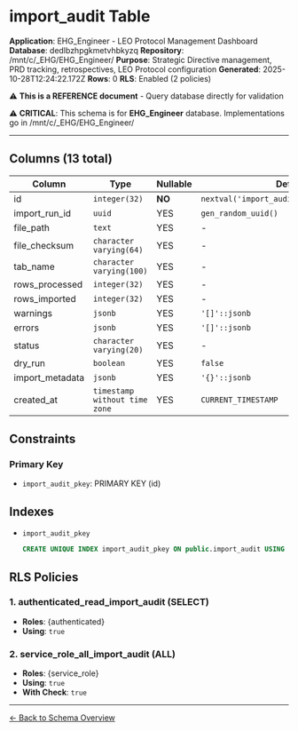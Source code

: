 # import_audit Table

**Application**: EHG_Engineer - LEO Protocol Management Dashboard
**Database**: dedlbzhpgkmetvhbkyzq
**Repository**: /mnt/c/_EHG/EHG_Engineer/
**Purpose**: Strategic Directive management, PRD tracking, retrospectives, LEO Protocol configuration
**Generated**: 2025-10-28T12:24:22.172Z
**Rows**: 0
**RLS**: Enabled (2 policies)

⚠️ **This is a REFERENCE document** - Query database directly for validation

⚠️ **CRITICAL**: This schema is for **EHG_Engineer** database. Implementations go in /mnt/c/_EHG/EHG_Engineer/

---

## Columns (13 total)

| Column | Type | Nullable | Default | Description |
|--------|------|----------|---------|-------------|
| id | `integer(32)` | **NO** | `nextval('import_audit_id_seq'::regclass)` | - |
| import_run_id | `uuid` | YES | `gen_random_uuid()` | - |
| file_path | `text` | YES | - | - |
| file_checksum | `character varying(64)` | YES | - | - |
| tab_name | `character varying(100)` | YES | - | - |
| rows_processed | `integer(32)` | YES | - | - |
| rows_imported | `integer(32)` | YES | - | - |
| warnings | `jsonb` | YES | `'[]'::jsonb` | - |
| errors | `jsonb` | YES | `'[]'::jsonb` | - |
| status | `character varying(20)` | YES | - | - |
| dry_run | `boolean` | YES | `false` | - |
| import_metadata | `jsonb` | YES | `'{}'::jsonb` | - |
| created_at | `timestamp without time zone` | YES | `CURRENT_TIMESTAMP` | - |

## Constraints

### Primary Key
- `import_audit_pkey`: PRIMARY KEY (id)

## Indexes

- `import_audit_pkey`
  ```sql
  CREATE UNIQUE INDEX import_audit_pkey ON public.import_audit USING btree (id)
  ```

## RLS Policies

### 1. authenticated_read_import_audit (SELECT)

- **Roles**: {authenticated}
- **Using**: `true`

### 2. service_role_all_import_audit (ALL)

- **Roles**: {service_role}
- **Using**: `true`
- **With Check**: `true`

---

[← Back to Schema Overview](../database-schema-overview.md)
